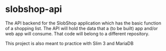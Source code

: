 # slobshop-api
The API backend for the SlobShop application which has the basic function of a shopping list. 
The API will hold the data that a (to be built) app and/or web app will consume.
That code will belong to a different repository.

This project is also meant to practice with Slim 3 and MariaDB 